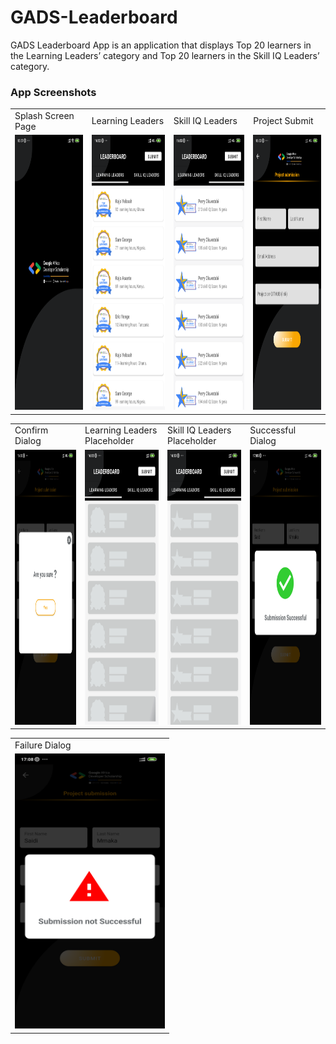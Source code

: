 # GADS-Leaderboard
GADS Leaderboard App is an application that displays Top 20 learners in the Learning Leaders’ category and Top 20 learners in the Skill IQ Leaders’ category.

### App Screenshots

<table>
  <tr>
    <td>Splash Screen Page</td>
    <td>Learning Leaders</td>
    <td>Skill IQ Leaders</td>
    <td>Project Submit</td>
  </tr>
  <tr>
    <td><img src="screenshot/splashscreen.png" width=270 height=440></td>
    <td><img src="screenshot/learningLeaders.png" width=270 height=440></td>
    <td><img src="screenshot/skillLeaders.png" width=270 height=440></td>
    <td><img src="screenshot/projectSubmit.png" width=270 height=440></td>
  </tr>
</table>

<table>
  <tr>
    <td>Confirm Dialog</td>
    <td>Learning Leaders Placeholder</td>
    <td>Skill IQ Leaders Placeholder</td>
    <td>Successful Dialog</td>
  </tr>
  <tr>
    <td><img src="screenshot/confirmDialog.png" width=270 height=440></td>
    <td><img src="screenshot/learningShimmerEffect.png" width=270 height=440></td>
    <td><img src="screenshot/skillIQshimmerEffect.png" width=270 height=440></td>
    <td><img src="screenshot/submissionSuccessful.png" width=270 height=440></td>
  </tr>
</table>

<table>
  <tr>
    <td>Failure Dialog</td>
  </tr>
  <tr>
    <td><img src="screenshot/submissionFailure.png" width=240 height=440></td>
  </tr>
</table>

